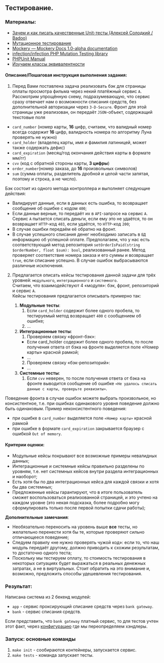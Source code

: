 ## Тестирование.

### Материалы:
- [Зачем и как писать качественные Unit-тесты (Алексей Солодкий / Badoo)](https://www.youtube.com/watch?v=Rz4S0v7K7Ho)
- [Мутационное тестирование](https://habr.com/ru/articles/334394/)
- [Mockery — Mockery Docs 1.0-alpha documentation](http://docs.mockery.io/en/latest/)
- [infection/infection PHP Mutation Testing library](http://docs.mockery.io/en/latest/)
- [PHPUnit Manual](https://phpunit.readthedocs.io/en/9.5/)
- [Изучаем классы эквивалентности](https://ru.hexlet.io/courses/qa-engineer-workflow/lessons/test-design-techniques/theory_unit#:~:text=%D0%93%D1%80%D0%B0%D0%BD%D0%B8%D1%87%D0%BD%D1%8B%D0%B5%20%D0%B7%D0%BD%D0%B0%D1%87%D0%B5%D0%BD%D0%B8%D1%8F%20%E2%80%93%20%D1%8D%D1%82%D0%BE%20%D0%B7%D0%BD%D0%B0%D1%87%D0%B5%D0%BD%D0%B8%D1%8F,%20%D0%B2,%D0%BD%D0%B0%D0%BF%D0%B8%D1%81%D0%B0%D0%BD%D0%B8%D0%B8%20%D0%BA%D0%BE%D0%B4%D0%B0%20%D0%B8%20%D1%84%D0%BE%D1%80%D0%BC%D1%83%D0%BB%D0%B8%D1%80%D0%BE%D0%B2%D0%B0%D0%BD%D0%B8%D0%B8%20%D1%82%D1%80%D0%B5%D0%B1%D0%BE%D0%B2%D0%B0%D0%BD%D0%B8%D0%B9.)

#### Описание/Пошаговая инструкция выполнения задания:
1. Перед Вами поставлена задача реализовать бэк для страницы оплаты просмотра фильма через некий платёжный сервис `А`.
   Рассмотрим упрощённую схему, подразумевающую, что сервис сразу отвечает нам о возможности списания средств, без дополнительной авторизации через `3-D-Secure`.
   Фронт для этой страницы уже реализован, он передаёт `JSON`-объект, содержащий текстовые поля
- `card_number` (номер карты, **16** цифр, считаем, что валидный номер всегда содержит **16** цифр, валидность номера по алгоритму Луна проверять не нужно)
- `card_holder` (владелец карты, имя и фамилия латиницей, может также содержать дефис)
- `card_expiration` (месяц/год окончания действия карты в формате мм/гг)
- `cvv` (код с обратной стороны карты, **3 цифры**)
- `order_number`(номер заказа, до **16** произвольных символов)
- `sum` (сумма оплаты, разделитель дробной и целой части запятая, поэтому и строка, а не число).

Бэк состоит из одного метода контроллера и выполняет следующие действия:
- Валидирует данные, если в данных есть ошибка, то возвращает сообщение об ошибке с кодом `400`;
- Если данные верные, то передаёт их в `API`-запросе на сервис `A`. Сервис `A` пытается списать деньги, если ему это не удаётся, то он возвращает `HTTP`-код `403`, если удаётся, то `HTTP`-код `200`;
- В случае ошибки передаём её обратно на фронт.
- В случае успешного списания денег необходимо записать в `БД` информацию об успешной оплате. Предполагаем, что у нас есть соответствующий метод репозитория `setOrderIsPaid(string $orderNumber, float $sum): bool`, реализованный ранее. Метод проверяет соответствие номера заказа и его суммы и возвращает `true`, если списание успешно. В случае ошибок выбрасываются различные исключения.

2. Предлагается описать кейсы тестирования данной задачи для трёх уровней: `модульного`, `интеграционного` и `системного`.  
   Считаем, что взаимодействуют 4 «модуля»: бэк, фронт, репозиторий и сервис `A`.  
   Кейсы тестирования предлагается описывать примерно так:

    1. **Модульные тесты**:
        1. Если `card_holder` содержит более одного пробела, то тестируемый метод возвращает `400` с сообщением об ошибке;
        2. …
    2. **Интеграционные тесты**:
        1. Проверяем связку «фронт-бэк»:
        - Если card_holder содержит более одного пробела, то после получения ответа от бэка на фронте выделяется поле «Номер карты» красной рамкой;
        - …
        2. Проверяем связку «бэк-репозиторий»:
        - …
    3. **Системные тесты**:
        1. Если `cvv` неверен, то после получения ответа от бэка на фронте выводится сообщение об ошибке `«Не удалось списать данные с карты, проверьте реквизиты»`.


Поведение фронта в случае ошибок можете выбрать произвольное, но консистентное, т.е. при ошибках одинакового уровня поведение должно быть одинаковым. Пример неконсистентного поведения:
- при ошибке в `card_number` выделяется поле `«Номер карты»` красной рамкой
- при ошибке в формате `card_expiration` закрывается браузер с ошибкой `Out of memory`.

#### Критерии оценки:
- Модульные кейсы покрывают все возможные примеры невалидных данных;
- Интеграционные и системные кейсы правильно разделены по уровням, т.е. нет системных кейсов внутри раздела интеграционных и наоборот;
- Есть хотя бы по два интеграционных кейса для каждой связки и хотя бы два системных;
- Предложенные кейсы гарантируют, что в итоге пользователь сможет воспользоваться реализованной страницей, и это учтено на каждом уровне (это некая подсказка, более подробно могу сформулировать только после первой попытки сдачи работы);

**Дополнительные замечания**:
- Необязательно переносить на уровень выше **все** тесты, но желательно перенести хотя бы те, которые проверяют сильно отличающееся поведение;
- Следуем правилу «не нужно проверять чужой код»: если то, что наш модуль передаёт другому, должно приводить к схожим результатам, то достаточно одного теста;
- Поскольку мы тестируем оплату, то стоимость тестирования в некоторых ситуациях будет выражаться в реальных денежных затратах, а не в виртуальных. Стоит обратить на это внимание и, возможно, предложить способы удешевления тестирования.

### Результат:
Написана система из 2 бекенд модулей:
- `app` - сервис проксирующий списание средств через `bank gateway`.
- `bank` - сервис списания средств.

Если представить, что `bank gateway` платный сервис, то для тестов учтен этот факт, через [конфигурацию](./app/src/Resources/config/test/services.yaml) где мы переопределяем хэндлеры.

### Запуск: основные команды
1. `make init` - сообираются контейнеры, запускается сервис.
2. `make tests` - команда запускает тесты.

